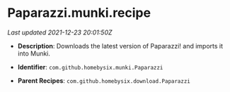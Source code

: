 # Paparazzi.munki.recipe

_Last updated 2021-12-23 20:01:50Z_

- **Description**: Downloads the latest version of Paparazzi! and imports it into Munki.

- **Identifier**: `com.github.homebysix.munki.Paparazzi`

- **Parent Recipes**: `com.github.homebysix.download.Paparazzi`

